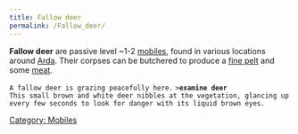 ```yaml
---
title: Fallow deer
permalink: /Fallow_deer/
---
```


**Fallow deer** are passive level ~1-2 [mobiles](mobiles "wikilink"),
found in various locations around [Arda](Arda "wikilink"). Their corpses
can be butchered to produce a [fine pelt](fine_pelt "wikilink") and some
[meat](meat "wikilink").

`A fallow deer is grazing peacefully here.`
`>`**`examine deer`**
`This small brown and white deer nibbles at the vegetation, glancing up`
`every few seconds to look for danger with its liquid brown eyes.`

[Category: Mobiles](Category:_Mobiles "wikilink")